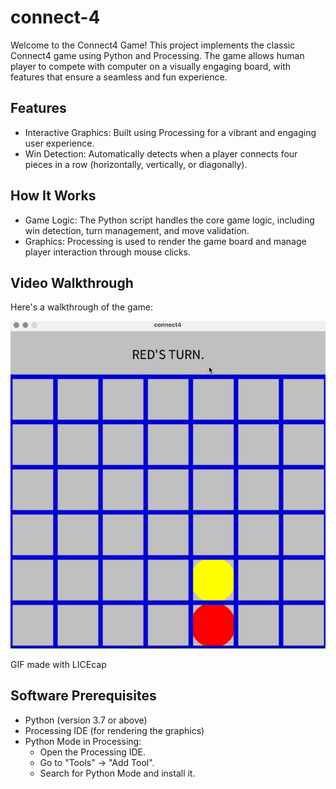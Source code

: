 # connect-4
Welcome to the Connect4 Game! This project implements the classic Connect4 game using Python and Processing. The game allows human player to compete with computer on a visually engaging board, with features that ensure a seamless and fun experience.

## Features
* Interactive Graphics: Built using Processing for a vibrant and engaging user experience.
* Win Detection: Automatically detects when a player connects four pieces in a row (horizontally, vertically, or diagonally).

## How It Works
* Game Logic: The Python script handles the core game logic, including win detection, turn management, and move validation.
* Graphics: Processing is used to render the game board and manage player interaction through mouse clicks.

## Video Walkthrough
Here's a walkthrough of the game:

<img src='connect4-1.gif' title='Video Walkthrough' width='' alt='Video Walkthrough' />

GIF made with LICEcap

## Software Prerequisites
- Python (version 3.7 or above)
- Processing IDE (for rendering the graphics)
- Python Mode in Processing:
    - Open the Processing IDE.
    - Go to "Tools" → "Add Tool".
    - Search for Python Mode and install it.
